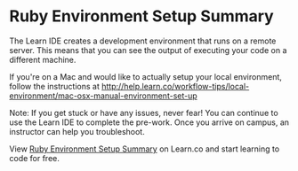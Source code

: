 # Ruby Environment Setup Summary

The Learn IDE creates a development environment that runs on a remote server. This means that you can see the output of executing your code on a different machine.

If you're on a Mac and would like to actually setup your local environment, follow the instructions at http://help.learn.co/workflow-tips/local-environment/mac-osx-manual-environment-set-up

Note: If you get stuck or have any issues, never fear! You can continue to use the Learn IDE to complete the pre-work. Once you arrive on campus, an instructor can help you troubleshoot.

<p data-visibility='hidden'>View <a href='https://learn.co/lessons/ruby-environment-setup-summary' title='Ruby Environment Setup Summary'>Ruby Environment Setup Summary</a> on Learn.co and start learning to code for free.</p>

